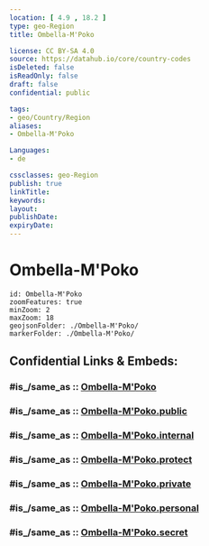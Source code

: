 ```yaml
---
location: [ 4.9 , 18.2 ] 
type: geo-Region
title: Ombella-M'Poko

license: CC BY-SA 4.0
source: https://datahub.io/core/country-codes
isDeleted: false
isReadOnly: false
draft: false
confidential: public

tags:
- geo/Country/Region
aliases:
- Ombella-M'Poko

Languages:
- de

cssclasses: geo-Region
publish: true
linkTitle: 
keywords: 
layout: 
publishDate: 
expiryDate: 
---
```


# Ombella-M'Poko

```leaflet
id: Ombella-M'Poko
zoomFeatures: true 
minZoom: 2 
maxZoom: 18
geojsonFolder: ./Ombella-M'Poko/
markerFolder: ./Ombella-M'Poko/
```


## Confidential Links & Embeds: 

### #is_/same_as :: [Ombella-M'Poko](/_Standards/Earth/Continent/Africa/Africa~Central/Central_African_Rep/prefectures~Central_African_Rep/Ombella-M'Poko.md) 

### #is_/same_as :: [Ombella-M'Poko.public](/_public/Earth/Continent/Africa/Africa~Central/Central_African_Rep/prefectures~Central_African_Rep/Ombella-M'Poko.public.md) 

### #is_/same_as :: [Ombella-M'Poko.internal](/_internal/Earth/Continent/Africa/Africa~Central/Central_African_Rep/prefectures~Central_African_Rep/Ombella-M'Poko.internal.md) 

### #is_/same_as :: [Ombella-M'Poko.protect](/_protect/Earth/Continent/Africa/Africa~Central/Central_African_Rep/prefectures~Central_African_Rep/Ombella-M'Poko.protect.md) 

### #is_/same_as :: [Ombella-M'Poko.private](/_private/Earth/Continent/Africa/Africa~Central/Central_African_Rep/prefectures~Central_African_Rep/Ombella-M'Poko.private.md) 

### #is_/same_as :: [Ombella-M'Poko.personal](/_personal/Earth/Continent/Africa/Africa~Central/Central_African_Rep/prefectures~Central_African_Rep/Ombella-M'Poko.personal.md) 

### #is_/same_as :: [Ombella-M'Poko.secret](/_secret/Earth/Continent/Africa/Africa~Central/Central_African_Rep/prefectures~Central_African_Rep/Ombella-M'Poko.secret.md)

